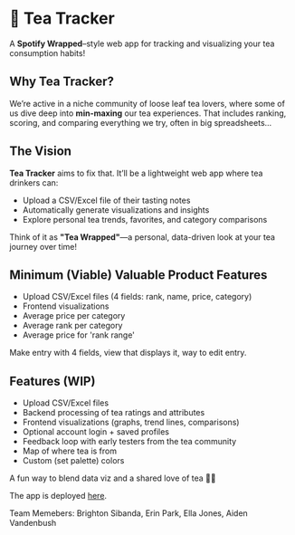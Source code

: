 # 🍵 Tea Tracker  
A **Spotify Wrapped**–style web app for tracking and visualizing your tea consumption habits!

## Why Tea Tracker?  
We’re active in a niche community of loose leaf tea lovers, where some of us dive deep into **min-maxing** our tea experiences. That includes ranking, scoring, and comparing everything we try, often in big spreadsheets...

## The Vision  
**Tea Tracker** aims to fix that. It’ll be a lightweight web app where tea drinkers can:  
- Upload a CSV/Excel file of their tasting notes  
- Automatically generate visualizations and insights  
- Explore personal tea trends, favorites, and category comparisons

Think of it as **"Tea Wrapped"**—a personal, data-driven look at your tea journey over time!

## Minimum (Viable) Valuable Product Features
- Upload CSV/Excel files (4 fields: rank, name, price, category)
- Frontend visualizations 
 - Average price per category
 - Average rank per category
 - Average price for 'rank range' 

Make entry with 4 fields, view that displays it, way to edit entry. 

## Features (WIP)  
- Upload CSV/Excel files  
- Backend processing of tea ratings and attributes  
- Frontend visualizations (graphs, trend lines, comparisons)  
- Optional account login + saved profiles  
- Feedback loop with early testers from the tea community
- Map of where tea is from
- Custom (set palette) colors
 
A fun way to blend data viz and a shared love of tea 🍵😸

The app is deployed [here](https://tea-tracker-f25a3c23e82f.herokuapp.com/).

Team Memebers: Brighton Sibanda, Erin Park, Ella Jones, Aiden Vandenbush
